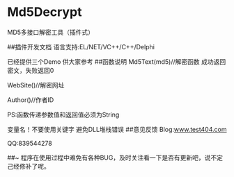 # Md5Decrypt
MD5多接口解密工具（插件式）

##插件开发文档
语言支持:EL/NET/VC++/C++/Delphi

已经提供三个Demo 供大家参考
##函数说明
Md5Text(md5)//解密函数
成功返回密文，失败返回0

WebSite()//解密网址

Author()//作者ID

PS:函数传递参数值和返回值必须为String

变量名！不要使用关键字 避免DLL堆栈错误
##意见反馈
Blog:www.test404.com

QQ:839544278

##~
程序在使用过程中难免有各种BUG，及时关注看一下是否有更新吧，说不定己经修补了呢。
